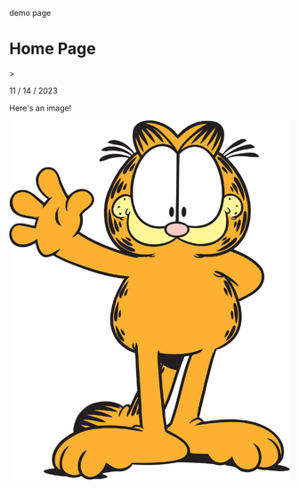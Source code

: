 demo page

<h1>Home Page</h1>>
<p>11 / 14 / 2023</p>
<p> </p>
<p>Here's an image!</p>
<img src="img_garfield.png" alt="garf"></img>
